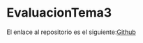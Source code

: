 # EvaluacionTema3

El enlace al repositorio es el siguiente:[Github](https://github.com/migueliiin/EvaluacionTema3.git)